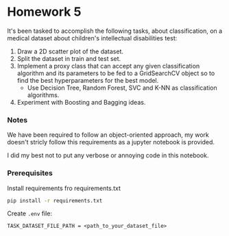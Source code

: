 # Homework 5
It's been tasked to accomplish the following tasks, about classification, on a medical dataset about children's intellectual disabilities test:
1. Draw a 2D scatter plot of the dataset.
2. Split the dataset in train and test set.
3. Implement a proxy class that can accept any given classification algorithm and its parameters to be fed to a GridSearchCV object so to find the best hyperparameters for the best model.
    - Use Decision Tree, Random Forest, SVC and K-NN as classification algorithms.
4. Experiment with Boosting and Bagging ideas.

### Notes
We have been required to follow an object-oriented approach, my work doesn't stricly follow this requirements as a jupyter notebook is provided.

I did my best not to put any verbose or annoying code in this notebook.

### Prerequisites
Install requirements fro requirements.txt
```sh
pip install -r requirements.txt
```
Create `.env` file:
```
TASK_DATASET_FILE_PATH = <path_to_your_dataset_file>
```